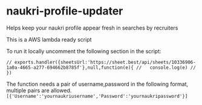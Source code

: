 # naukri-profile-updater
Helps keep your naukri profile appear fresh in searches by recruiters

This is a AWS lambda ready script

To run it locally uncomment the following section in the script:

`// exports.handler({sheetsUrl:'https://sheet.best/api/sheets/10336906-1a0a-4665-a277-694662b8785f'},null,function(e){
//   console.log(e)
// })`

The function needs a pair of username,password in the following format, multiple pairs are allowed.
`[{'Username':'yournaukriusername','Password':'yournaukripassword'}]`
